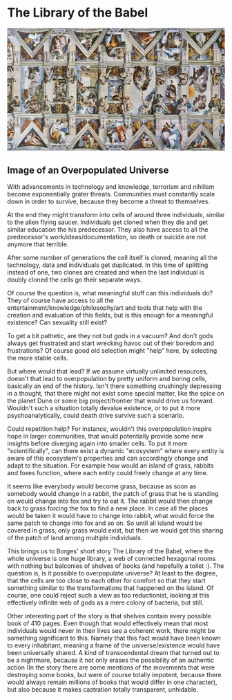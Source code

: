 The Library of the Babel
========================

![Sistine Chapel](web/image.jpg)

Image of an Overpopulated Universe
----------------------------------

With advancements in technology and knowledge, terrorism and nihilism become exponentially grater threats. Communities must constantly scale down in order to survive, because they become a threat to themselves.

At the end they might transform into cells of around three individuals, similar to the alien flying saucer. Individuals get cloned when they die and get similar education the his predecessor. They also have access to all the predecessor's work/ideas/documentation, so death or suicide are not anymore that terrible. 

After some number of generations the cell itself is cloned, meaning all the technology, data and individuals get duplicated. In this time of splitting instead of one, two clones are created and when the last individual is doubly cloned the cells go their separate ways.

Of course the question is, what meaningful stuff can this individuals do? They of course have access to all the entertainment/knowledge/philosophy/art and tools that help with the creation and evaluation of this fields, but is this enough for a meaningful existence? Can sexuality still exist?

To get a bit pathetic, are they not but gods in a vacuum? And don't gods always get frustrated and start wrecking havoc out of their boredom and frustrations? Of course good old selection might "help" here, by selecting the more stable cells.

But where would that lead? If we assume virtually unlimited resources, doesn't that lead to overpopulation by pretty uniform and boring cells, basically an end of the history. Isn't there something crushingly depressing in a thought, that there might not exist some special matter, like the spice on the planet Dune or some big project/frontier that would drive us forward. Wouldn't such a situation totally devalue existence, or to put it more psychoanalytically, could death drive survive such a scenario.

Could repetition help? For instance, wouldn't this overpopulation inspire hope in larger communities, that would potentially provide some new insights before diverging again into smaller cells. To put it more "scientifically", can there exist a dynamic "ecosystem" where every entity is aware of this ecosystem's properties and can accordingly change and adapt to the situation. For example how would an island of grass, rabbits and foxes function, where each entity could freely change at any time.

It seems like everybody would become grass, because as soon as somebody would change in a rabbit, the patch of grass that he is standing on would change into fox and try to eat it. The rabbit would then change back to grass forcing the fox to find a new place. In case all the places would be taken it would have to change into rabbit, what would force the same patch to change into fox and so on. So until all island would be covered in grass, only grass would exist, but then we would get this sharing of the patch of land among multiple individuals.

This brings us to Borges' short story The Library of the Babel, where the whole universe is one huge library, a web of connected hexagonal rooms with nothing but balconies of shelves of books (and hopefully a toilet :). The question is, is it possible to overpopulate universe? At least to the degree, that the cells are too close to each other for comfort so that they start something similar to the transformations that happened on the island. Of course, one could reject such a view as too reductionist, looking at this effectively infinite web of gods as a mere colony of bacteria, but still.

Other interesting part of the story is that shelves contain every possible book of 410 pages. Even though that would effectively mean that most individuals would never in their lives see a coherent work, there might be something significant to this. Namely that this fact would have been known to every inhabitant, meaning a frame of the universe/existence would have been universally shared. A kind of transcendental dream that turned out to be a nightmare, because it not only erases the possibility of an authentic action (In the story there are some mentions of the movements that were destroying some books, but were of course totally impotent, because there would always remain millions of books that would differ in one character), but also because it makes 
castration totally transparent, unhidable.
